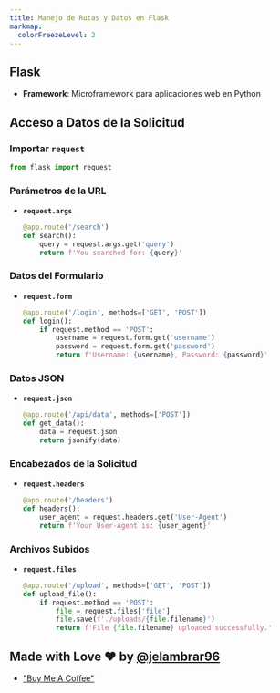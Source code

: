 ```yaml
---
title: Manejo de Rutas y Datos en Flask
markmap:
  colorFreezeLevel: 2
---
```


## Flask

- **Framework**: Microframework para aplicaciones web en Python

## Acceso a Datos de la Solicitud

### Importar `request`

```python
from flask import request
```

### Parámetros de la URL

- **`request.args`**
  ```python
  @app.route('/search')
  def search():
      query = request.args.get('query')
      return f'You searched for: {query}'
  ```

### Datos del Formulario

- **`request.form`**
  ```python
  @app.route('/login', methods=['GET', 'POST'])
  def login():
      if request.method == 'POST':
          username = request.form.get('username')
          password = request.form.get('password')
          return f'Username: {username}, Password: {password}'
  ```

### Datos JSON

- **`request.json`**
  ```python
  @app.route('/api/data', methods=['POST'])
  def get_data():
      data = request.json
      return jsonify(data)
  ```

### Encabezados de la Solicitud

- **`request.headers`**
  ```python
  @app.route('/headers')
  def headers():
      user_agent = request.headers.get('User-Agent')
      return f'Your User-Agent is: {user_agent}'
  ```

### Archivos Subidos

- **`request.files`**
  ```python
  @app.route('/upload', methods=['GET', 'POST'])
  def upload_file():
      if request.method == 'POST':
          file = request.files['file']
          file.save(f'./uploads/{file.filename}')
          return f'File {file.filename} uploaded successfully.'
  ```

## Made with Love ❤️ by [@jelambrar96](https://github.com/jelambrar96)
  - ["Buy Me A Coffee"](https://www.buymeacoffee.com/jelambrar1)
